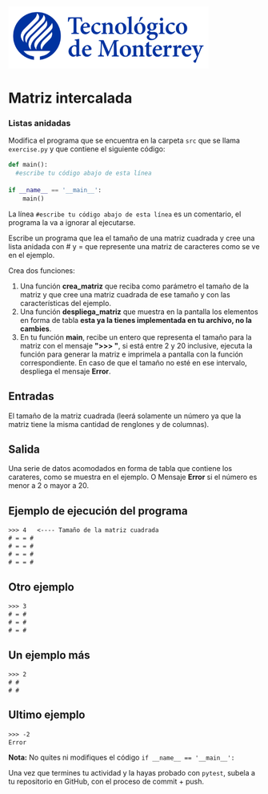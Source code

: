![Tec de Monterrey](../../images/logotecmty.png)
# Matriz intercalada
### Listas anidadas

Modifica el programa que se encuentra en la carpeta `src` que se llama `exercise.py` y que contiene el siguiente código:

```python
def main():
  #escribe tu código abajo de esta línea

if __name__ == '__main__':
    main()
```

La línea `#escribe tu código abajo de esta línea` es un comentario, el programa la va a ignorar al ejecutarse.

Escribe un programa que lea el tamaño de una matriz cuadrada y cree una lista anidada con # y = que represente una matriz de caracteres como se ve en el ejemplo.  

Crea dos funciones:  

1) Una función **crea_matriz** que reciba como parámetro el tamaño de la matriz y que cree una matriz cuadrada de ese tamaño y con las características del ejemplo.  
2) Una función **despliega_matriz** que muestra en la pantalla los elementos en forma de tabla **esta ya la tienes implementada en tu archivo, no la cambies**.
3) En tu función **main**, recibe un entero que representa el tamaño para la matriz con el mensaje **">>> "**, si está entre 2 y 20 inclusive, ejecuta la función para generar la matriz e imprimela a pantalla con la función correspondiente. En caso de que el tamaño no esté en ese intervalo, despliega el mensaje **Error**.

## Entradas
El tamaño de la matriz cuadrada (leerá solamente un número ya que la matriz tiene la misma cantidad de renglones y de columnas).

## Salida  
Una serie de datos acomodados en forma de tabla que contiene los carateres, como se muestra en el ejemplo. O Mensaje **Error** si el número es menor a 2 o mayor a 20.

## Ejemplo de ejecución del programa
```
>>> 4   <---- Tamaño de la matriz cuadrada
# = = #
# = = #
# = = #
# = = #
```
## Otro ejemplo
```
>>> 3
# = #
# = #
# = #
```
## Un ejemplo más
```
>>> 2
# #
# #
```
## Ultimo ejemplo
```
>>> -2
Error
```

**Nota:** No quites ni modifiques el código `if __name__ == '__main__':` 

Una vez que termines tu actividad y la hayas probado con `pytest`, subela a tu repositorio en GitHub, con el proceso de commit + push.
